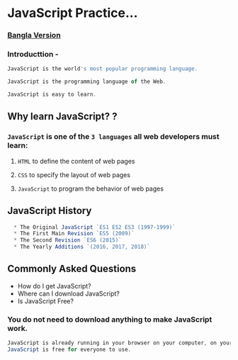 # JavaScript Practice...

### [Bangla Version](./jsBangla/)


### Introducttion -
```javascript
JavaScript is the world's most popular programming language.

JavaScript is the programming language of the Web.

JavaScript is easy to learn.

```
## Why learn JavaScript? ?

### `JavaScript` is one of the `3 languages` all web developers must learn:

   1. `HTML` to define the content of web pages

   2. `CSS` to specify the layout of web pages

   3. `JavaScript` to program the behavior of web pages


## JavaScript History 
```javascript
  * The Original JavaScript `ES1 ES2 ES3 (1997-1999)`
  * The First Main Revision `ES5 (2009)`
  * The Second Revision `ES6 (2015)`
  * The Yearly Additions `(2016, 2017, 2018)`
```

## Commonly Asked Questions
* How do I get JavaScript?
* Where can I download JavaScript?
* Is JavaScript Free?

### You do not need to download anything to make JavaScript work.

```java
JavaScript is already running in your browser on your computer, on your tablet, and on your smart-phone.
JavaScript is free for everyone to use.
```
